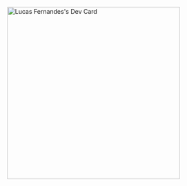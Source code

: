 <a href="https://app.daily.dev/LucasDevv"><img src="https://api.daily.dev/devcards/35743f46034949199b7808155de5378e.png?r=c5y" width="400" alt="Lucas Fernandes's Dev Card"/></a>
